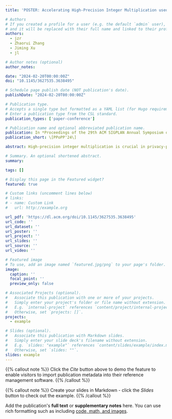 ```yaml
---
title: 'POSTER: Accelerating High-Precision Integer Multiplication used in Cryptosystems with GPUs'

# Authors
# If you created a profile for a user (e.g. the default `admin` user), write the username (folder name) here
# and it will be replaced with their full name and linked to their profile.
authors:
  - jzr
  - Zhaorui Zhang
  - Jiming Xu
  - jl

# Author notes (optional)
author_notes:

date: "2024-02-20T00:00:00Z"
doi: "10.1145/3627535.3638495"

# Schedule page publish date (NOT publication's date).
publishDate: "2024-02-20T00:00:00Z"

# Publication type.
# Accepts a single type but formatted as a YAML list (for Hugo requirements).
# Enter a publication type from the CSL standard.
publication_types: ['paper-conference']

# Publication name and optional abbreviated publication name.
publication: In *Proceedings of the 29th ACM SIGPLAN Annual Symposium on Principles and Practice of Parallel Programming*
publication_short: \[PPoPP'24\]

abstract: High-precision integer multiplication is crucial in privacy-preserving computational techniques but poses acceleration challenges on GPUs due to its complexity and the diverse bit lengths in cryptosystems. This paper introduces GIM, an efficient high-precision integer multiplication algorithm accelerated with GPUs. It employs a novel segmented integer multiplication algorithm that separates implementation details from bit length, facilitating code optimizations. We also present a computation diagram to analyze parallelization strategies, leading to a series of enhancements. Experiments demonstrate that this approach achieves a 4.47× speedup over the commonly used baseline.

# Summary. An optional shortened abstract.
summary: 

tags: []

# Display this page in the Featured widget?
featured: true

# Custom links (uncomment lines below)
# links:
# - name: Custom Link
#   url: http://example.org

url_pdf: 'https://dl.acm.org/doi/10.1145/3627535.3638495'
url_code: ''
url_dataset: ''
url_poster: ''
url_project: ''
url_slides: ''
url_source: ''
url_video: ''

# Featured image
# To use, add an image named `featured.jpg/png` to your page's folder.
image:
  caption: ''
  focal_point: ''
  preview_only: false

# Associated Projects (optional).
#   Associate this publication with one or more of your projects.
#   Simply enter your project's folder or file name without extension.
#   E.g. `internal-project` references `content/project/internal-project/index.md`.
#   Otherwise, set `projects: []`.
projects:
  - example

# Slides (optional).
#   Associate this publication with Markdown slides.
#   Simply enter your slide deck's filename without extension.
#   E.g. `slides: "example"` references `content/slides/example/index.md`.
#   Otherwise, set `slides: ""`.
slides: example
---
```


{{% callout note %}}
Click the _Cite_ button above to demo the feature to enable visitors to import publication metadata into their reference management software.
{{% /callout %}}

{{% callout note %}}
Create your slides in Markdown - click the _Slides_ button to check out the example.
{{% /callout %}}

Add the publication's **full text** or **supplementary notes** here. You can use rich formatting such as including [code, math, and images](https://docs.hugoblox.com/content/writing-markdown-latex/).
